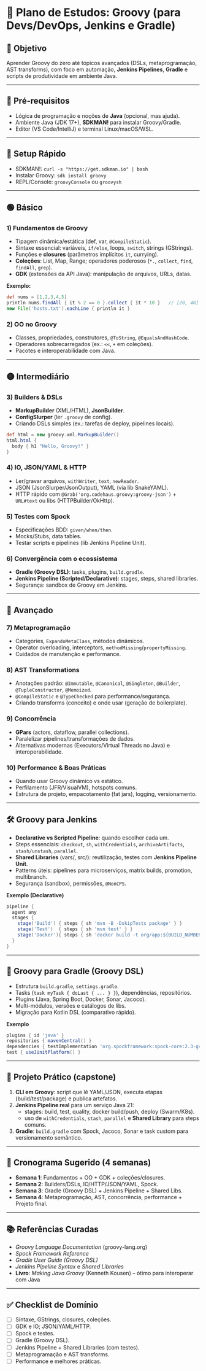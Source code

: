 # 📘 Plano de Estudos: Groovy (para Devs/DevOps, Jenkins e Gradle)

## 🎯 Objetivo
Aprender Groovy do zero até tópicos avançados (DSLs, metaprogramação, AST transforms), com foco em automação, **Jenkins Pipelines**, **Gradle** e scripts de produtividade em ambiente Java.

---

## 📍 Pré-requisitos
- Lógica de programação e noções de **Java** (opcional, mas ajuda).
- Ambiente Java (JDK 17+), **SDKMAN!** para instalar Groovy/Gradle.
- Editor (VS Code/IntelliJ) e terminal Linux/macOS/WSL.

---

## 🔧 Setup Rápido
- SDKMAN!: `curl -s "https://get.sdkman.io" | bash`
- Instalar Groovy: `sdk install groovy`
- REPL/Console: `groovyConsole` ou `groovysh`

---

## 🟢 Básico

### 1) Fundamentos de Groovy
- Tipagem dinâmica/estática (def, var, `@CompileStatic`).
- Sintaxe essencial: variáveis, `if/else`, loops, `switch`, strings (GStrings).
- Funções e **closures** (parâmetros implícitos `it`, currying).
- **Coleções**: List, Map, Range; operadores poderosos (`*.`, `collect`, `find`, `findAll`, `grep`).
- **GDK** (extensões da API Java): manipulação de arquivos, URLs, datas.
  
**Exemplo:**
```groovy
def nums = [1,2,3,4,5]
println nums.findAll { it % 2 == 0 }.collect { it * 10 }   // [20, 40]
new File('hosts.txt').eachLine { println it }
```

### 2) OO no Groovy
- Classes, propriedades, construtores, `@ToString`, `@EqualsAndHashCode`.
- Operadores sobrecarregados (ex.: `<<`, `+` em coleções).
- Pacotes e interoperabilidade com Java.

---

## 🟡 Intermediário

### 3) Builders & DSLs
- **MarkupBuilder** (XML/HTML), **JsonBuilder**.
- **ConfigSlurper** (ler `.groovy` de config).
- Criando DSLs simples (ex.: tarefas de deploy, pipelines locais).

```groovy
def html = new groovy.xml.MarkupBuilder()
html.html {
  body { h1 "Hello, Groovy!" }
}
```

### 4) IO, JSON/YAML & HTTP
- Ler/gravar arquivos, `withWriter`, `text`, `newReader`.
- JSON (JsonSlurper/JsonOutput), YAML (via lib SnakeYAML).
- HTTP rápido com `@Grab('org.codehaus.groovy:groovy-json')` + `URL#text` ou libs (HTTPBuilder/OkHttp).

### 5) Testes com **Spock**
- Especificações BDD: `given/when/then`.
- Mocks/Stubs, data tables.
- Testar scripts e pipelines (lib Jenkins Pipeline Unit).

### 6) Convergência com o ecossistema
- **Gradle (Groovy DSL)**: tasks, plugins, `build.gradle`.
- **Jenkins Pipeline (Scripted/Declarative)**: stages, steps, shared libraries.
- Segurança: sandbox de Groovy em Jenkins.

---

## 🔴 Avançado

### 7) Metaprogramação
- Categories, `ExpandoMetaClass`, métodos dinâmicos.
- Operator overloading, interceptors, `methodMissing`/`propertyMissing`.
- Cuidados de manutenção e performance.

### 8) **AST Transformations**
- Anotações padrão: `@Immutable`, `@Canonical`, `@Singleton`, `@Builder`, `@TupleConstructor`, `@Memoized`.
- `@CompileStatic` e `@TypeChecked` para performance/segurança.
- Criando transforms (conceito) e onde usar (geração de boilerplate).

### 9) Concorrência
- **GPars** (actors, dataflow, parallel collections).
- Paralelizar pipelines/transformações de dados.
- Alternativas modernas (Executors/Virtual Threads no Java) e interoperabilidade.

### 10) Performance & Boas Práticas
- Quando usar Groovy dinâmico vs estático.
- Perfilamento (JFR/VisualVM), hotspots comuns.
- Estrutura de projeto, empacotamento (fat jars), logging, versionamento.

---

## 🛠️ Groovy para **Jenkins**
- **Declarative vs Scripted Pipeline**: quando escolher cada um.
- Steps essenciais: `checkout`, `sh`, `withCredentials`, `archiveArtifacts`, `stash/unstash`, `parallel`.
- **Shared Libraries** (vars/, src/): reutilização, testes com **Jenkins Pipeline Unit**.
- Patterns úteis: pipelines para microserviços, matrix builds, promotion, multibranch.
- Segurança (sandbox), permissões, `@NonCPS`.

**Exemplo (Declarative)**
```groovy
pipeline {
  agent any
  stages {
    stage('Build') { steps { sh 'mvn -B -DskipTests package' } }
    stage('Test')  { steps { sh 'mvn test' } }
    stage('Docker'){ steps { sh 'docker build -t org/app:${BUILD_NUMBER} .' } }
  }
}
```

---

## 🔩 Groovy para **Gradle (Groovy DSL)**
- Estrutura `build.gradle`, `settings.gradle`.
- Tasks (`task myTask { doLast { ... } }`), dependências, repositórios.
- Plugins (Java, Spring Boot, Docker, Sonar, Jacoco).
- Multi-módulos, versões e catálogos de libs.
- Migração para Kotlin DSL (comparativo rápido).

**Exemplo**
```groovy
plugins { id 'java' }
repositories { mavenCentral() }
dependencies { testImplementation 'org.spockframework:spock-core:2.3-groovy-4.0' }
test { useJUnitPlatform() }
```

---

## 🧪 Projeto Prático (capstone)
1. **CLI em Groovy**: script que lê YAML/JSON, executa etapas (build/test/package) e publica artefatos.
2. **Jenkins Pipeline real** para um serviço Java 21:
   - stages: build, test, quality, docker build/push, deploy (Swarm/K8s).
   - uso de `withCredentials`, `stash`, `parallel` e **Shared Library** para steps comuns.
3. **Gradle**: `build.gradle` com Spock, Jacoco, Sonar e task custom para versionamento semântico.

---

## 📅 Cronograma Sugerido (4 semanas)
- **Semana 1**: Fundamentos + OO + GDK + coleções/closures.
- **Semana 2**: Builders/DSLs, IO/HTTP/JSON/YAML, Spock.
- **Semana 3**: Gradle (Groovy DSL) + Jenkins Pipeline + Shared Libs.
- **Semana 4**: Metaprogramação, AST, concorrência, performance + Projeto final.

---

## 📚 Referências Curadas
- *Groovy Language Documentation* (groovy-lang.org)
- *Spock Framework Reference*
- *Gradle User Guide (Groovy DSL)*
- *Jenkins Pipeline Syntax* e *Shared Libraries*
- **Livro**: *Making Java Groovy* (Kenneth Kousen) – ótimo para interoperar com Java

---

## ✅ Checklist de Domínio
- [ ] Sintaxe, GStrings, closures, coleções.
- [ ] GDK e IO; JSON/YAML/HTTP.
- [ ] Spock e testes.
- [ ] Gradle (Groovy DSL).
- [ ] Jenkins Pipeline + Shared Libraries (com testes).
- [ ] Metaprogramação e AST transforms.
- [ ] Performance e melhores práticas.
